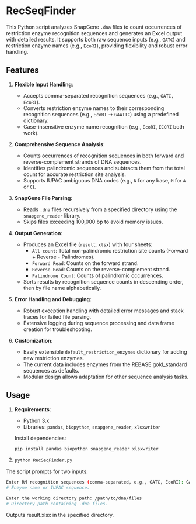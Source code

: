 # RecSeqFinder

This Python script analyzes SnapGene `.dna` files to count occurrences of restriction enzyme recognition sequences and generates an Excel output with detailed results. It supports both raw sequence inputs (e.g., `GATC`) and restriction enzyme names (e.g., `EcoRI`), providing flexibility and robust error handling.

## Features

1. **Flexible Input Handling**:
   - Accepts comma-separated recognition sequences (e.g., `GATC, EcoRI`).
   - Converts restriction enzyme names to their corresponding recognition sequences (e.g., `EcoRI` → `GAATTC`) using a predefined dictionary.
   - Case-insensitive enzyme name recognition (e.g., `EcoRI`, `ECORI` both work).

2. **Comprehensive Sequence Analysis**:
   - Counts occurrences of recognition sequences in both forward and reverse-complement strands of DNA sequences.
   - Identifies palindromic sequences and subtracts them from the total count for accurate restriction site analysis.
   - Supports IUPAC ambiguous DNA codes (e.g., `N` for any base, `M` for `A` or `C`).

3. **SnapGene File Parsing**:
   - Reads `.dna` files recursively from a specified directory using the `snapgene_reader` library.
   - Skips files exceeding 100,000 bp to avoid memory issues.

4. **Output Generation**:
   - Produces an Excel file (`result.xlsx`) with four sheets:
     - `All count`: Total non-palindromic restriction site counts (Forward + Reverse - Palindromes).
     - `Forward Read`: Counts on the forward strand.
     - `Reverse Read`: Counts on the reverse-complement strand.
     - `Palindrome Count`: Counts of palindromic occurrences.
   - Sorts results by recognition sequence counts in descending order, then by file name alphabetically.

5. **Error Handling and Debugging**:
   - Robust exception handling with detailed error messages and stack traces for failed file parsing.
   - Extensive logging during sequence processing and data frame creation for troubleshooting.

6. **Customization**:
   - Easily extensible `default_restriction_enzymes` dictionary for adding new restriction enzymes.
   - The current data includes enzymes from the REBASE gold_standard sequences as defaults.
   - Modular design allows adaptation for other sequence analysis tasks.

## Usage

1. **Requirements**:
   - Python 3.x
   - Libraries: `pandas`, `biopython`, `snapgene_reader`, `xlsxwriter`

   Install dependencies:
   ```bash
   pip install pandas biopython snapgene_reader xlsxwriter
   ```
2.
   ```bash
   python RecSeqFinder.py
   ```
The script prompts for two inputs:

```bash
Enter RM recognition sequences (comma-separated, e.g., GATC, EcoRI): GATC
# Enzyme name or IUPAC sequence.
```

```bash
Enter the working directory path: /path/to/dna/files
# Directory path containing .dna files.
```

Outputs result.xlsx in the specified directory.

